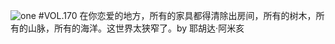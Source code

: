 ![one](http://image.wufazhuce.com/FkII6ZOxhmg0Xem_0JDLxgi7cRJY)
#VOL.170
在你恋爱的地方，所有的家具都得清除出房间，所有的树木，所有的山脉，所有的海洋。这世界太狭窄了。by 耶胡达·阿米亥